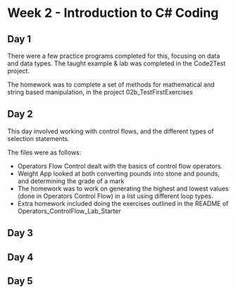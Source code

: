 # Week 2 - Introduction to C# Coding

## Day 1
There were a few practice programs completed for this, focusing on data and data types. The taught example & lab was completed in the Code2Test project.

The homework was to complete a set of methods for mathematical and string based manipulation, in the project 02b_TestFirstExercises

## Day 2
This day involved working with control flows, and the different types of selection statements.

The files were as follows:
- Operators Flow Control dealt with the basics of control flow operators.
- Weight App looked at both converting pounds into stone and pounds, and determining the grade of a mark
- The homework was to work on generating the highest and lowest values (done in Operators Control Flow) in a list using different loop types.
- Extra homework included doing the exercises outlined in the README of Operators_ControlFlow_Lab_Starter

## Day 3


## Day 4


## Day 5